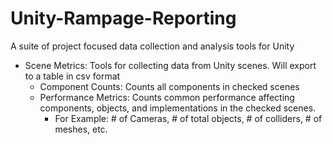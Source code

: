 # Unity-Rampage-Reporting
A suite of project focused data collection and analysis tools for Unity


- Scene Metrics: Tools for collecting data from Unity scenes. Will export to a table in csv format
  - Component Counts: Counts all components in checked scenes
  - Performance Metrics: Counts common performance affecting components, objects, and implementations in the checked scenes.
      - For Example: # of Cameras, # of total objects, # of colliders, # of meshes, etc.
